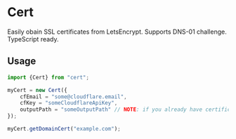 # Cert
Easily obain SSL certificates from LetsEncrypt. Supports DNS-01 challenge. TypeScript ready.

## Usage 

```typescript
import {Cert} from "cert";

myCert = new Cert({
    cfEmail = "some@cloudflare.email",
    cfKey = "someCloudflareApiKey",
    outputPath = "someOutputPath" // NOTE: if you already have certificates, make sure you put them in here, so cert only requires the missing ones
});

myCert.getDomainCert("example.com");
```